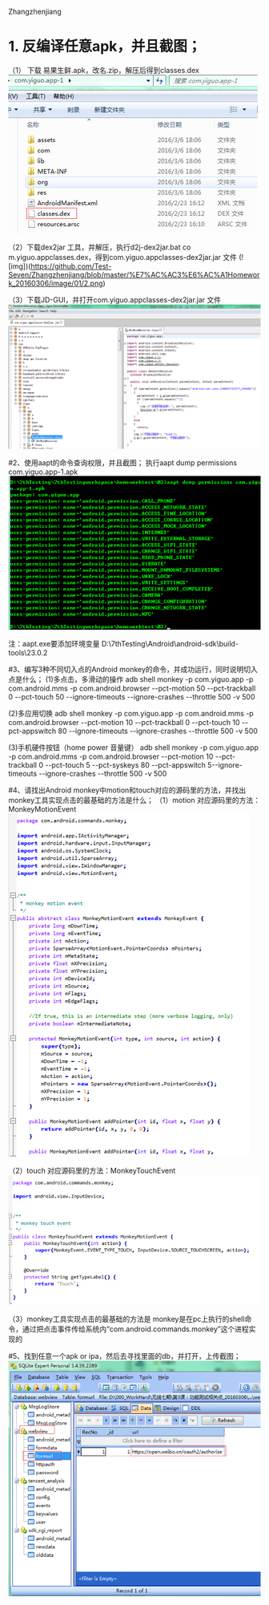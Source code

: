 Zhangzhenjiang

# 1. 反编译任意apk，并且截图；
（1） 下载 易果生鲜.apk，改名.zip，解压后得到classes.dex
![img](https://github.com/Test-Seven/Zhangzhenjiang/blob/master/%E7%AC%AC3%E6%AC%A1Homework_20160306/image/01/1.png)

（2）下载dex2jar 工具，并解压，执行d2j-dex2jar.bat co
m.yiguo.appclasses.dex，得到com.yiguo.appclasses-dex2jar.jar 文件
(![img])(https://github.com/Test-Seven/Zhangzhenjiang/blob/master/%E7%AC%AC3%E6%AC%A1Homework_20160306/image/01/2.png)
 
（3）下载JD-GUI，并打开com.yiguo.appclasses-dex2jar.jar 文件
 ![img](https://github.com/Test-Seven/Zhangzhenjiang/blob/master/%E7%AC%AC3%E6%AC%A1Homework_20160306/image/01/3.png)


#2、使用aapt的命令查询权限，并且截图；
执行aapt dump permissions com.yiguo.app-1.apk
![img](https://github.com/Test-Seven/Zhangzhenjiang/blob/master/%E7%AC%AC3%E6%AC%A1Homework_20160306/image/02/01.png)
 
注：aapt.exe要添加环境变量
D:\7thTesting\Android\android-sdk\build-tools\23.0.2


#3、编写3种不同切入点的Android monkey的命令，并成功运行，同时说明切入点是什么；
(1)多点击，多滑动的操作
adb  shell monkey -p  com.yiguo.app  -p com.android.mms  -p com.android.browser --pct-motion 50  --pct-trackball 0  --pct-touch 50 --ignore-timeouts --ignore-crashes --throttle 500  -v 500

(2)多应用切换
adb  shell monkey -p  com.yiguo.app  -p com.android.mms  -p com.android.browser --pct-motion 10  --pct-trackball 0  --pct-touch 10  --pct-appswitch 80 --ignore-timeouts --ignore-crashes --throttle 500  -v 500

(3)手机硬件按钮（home power 音量键）
adb  shell monkey -p  com.yiguo.app  -p com.android.mms  -p com.android.browser --pct-motion 10 --pct-trackball 0  --pct-touch 5   --pct-syskeys 80 --pct-appswitch 5--ignore-timeouts --ignore-crashes --throttle 500  -v 500


#4、请找出Android monkey中motion和touch对应的源码里的方法，并找出monkey工具实现点击的最基础的方法是什么；
（1）motion 对应源码里的方法：MonkeyMotionEvent
 ![img](https://github.com/Test-Seven/Zhangzhenjiang/blob/master/%E7%AC%AC3%E6%AC%A1Homework_20160306/image/04/01.png)
 
（2）touch 对应源码里的方法：MonkeyTouchEvent
 ![img](https://github.com/Test-Seven/Zhangzhenjiang/blob/master/%E7%AC%AC3%E6%AC%A1Homework_20160306/image/04/02.png)

 （3）monkey工具实现点击的最基础的方法是
monkey是在pc上执行的shell命令，通过把点击事件传给系统内“com.android.commands.monkey”这个进程实现的

#5、找到任意一个apk or ipa，然后去寻找里面的db，并打开，上传截图；
![img](https://github.com/Test-Seven/Zhangzhenjiang/blob/master/%E7%AC%AC3%E6%AC%A1Homework_20160306/image/05/01.png)